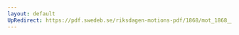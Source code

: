 ```yaml
---
layout: default
UpRedirect: https://pdf.swedeb.se/riksdagen-motions-pdf/1868/mot_1868__ak__00040/mot_1868__ak__00040_002.pdf
---
```

